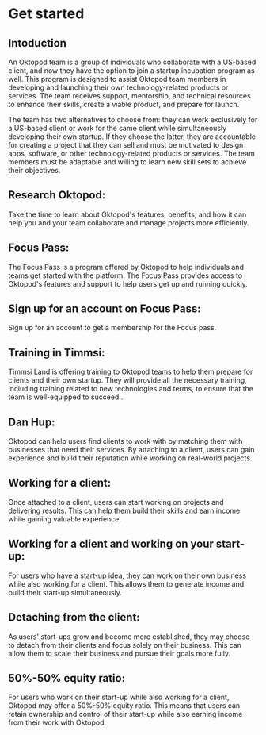 # Get started 

## Intoduction 
An Oktopod team is a group of individuals who collaborate with a US-based client, and now they have the option to join a startup incubation program as well. This program is designed to assist Oktopod team members in developing and launching their own technology-related products or services. The team receives support, mentorship, and technical resources to enhance their skills, create a viable product, and prepare for launch.

The team has two alternatives to choose from: they can work exclusively for a US-based client or work for the same client while simultaneously developing their own startup. If they choose the latter, they are accountable for creating a project that they can sell and must be motivated to design apps, software, or other technology-related products or services. The team members must be adaptable and willing to learn new skill sets to achieve their objectives.

## Research Oktopod: 
Take the time to learn about Oktopod's features, benefits, and how it can help you and your team collaborate and manage projects more efficiently.

## Focus Pass: 
The Focus Pass is a program offered by Oktopod to help individuals and teams get started with the platform. The Focus Pass provides access to Oktopod's features and support to help users get up and running quickly.

## Sign up for an account on Focus Pass: 
Sign up for an account to get a membership for the Focus pass.

## Training in Timmsi: 
Timmsi Land is offering training to Oktopod teams to help them prepare for clients and their own startup. They will provide all the necessary training, including training related to new technologies and terms, to ensure that the team is well-equipped to succeed..

## Dan Hup: 
Oktopod can help users find clients to work with by matching them with businesses that need their services. By attaching to a client, users can gain experience and build their reputation while working on real-world projects.

## Working for a client: 
Once attached to a client, users can start working on projects and delivering results. This can help them build their skills and earn income while gaining valuable experience.

## Working for a client and working on your start-up: 
For users who have a start-up idea, they can work on their own business while also working for a client. This allows them to generate income and build their start-up simultaneously.

## Detaching from the client: 
As users' start-ups grow and become more established, they may choose to detach from their clients and focus solely on their business. This can allow them to scale their business and pursue their goals more fully.

## 50%-50% equity ratio: 
For users who work on their start-up while also working for a client, Oktopod may offer a 50%-50% equity ratio. This means that users can retain ownership and control of their start-up while also earning income from their work with Oktopod.
